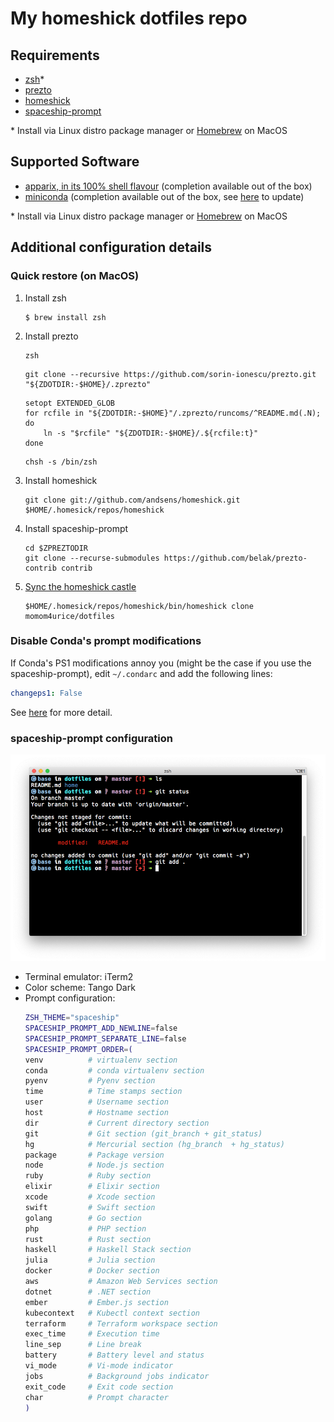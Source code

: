 # My homeshick dotfiles repo

## Requirements

- [zsh](www.zsh.org)*
- [prezto](https://github.com/sorin-ionescu/prezto)
- [homeshick](https://github.com/andsens/homeshick)
- [spaceship-prompt](https://github.com/denysdovhan/spaceship-prompt)

\* Install via Linux distro package manager or [Homebrew](https://brew.sh) on MacOS

## Supported Software

- [apparix, in its 100% shell flavour](https://github.com/micans/apparix/) (completion available out of the box)
- [miniconda](https://docs.conda.io/en/latest/miniconda.html) (completion available out of the box, see [here](https://github.com/esc/conda-zsh-completion) to update)

\* Install via Linux distro package manager or [Homebrew](https://brew.sh) on MacOS

## Additional configuration details

### Quick restore (on MacOS)

1. Install zsh
   ```
   $ brew install zsh
   ```
2. Install prezto
   ```
   zsh
   ```
   ```
   git clone --recursive https://github.com/sorin-ionescu/prezto.git "${ZDOTDIR:-$HOME}/.zprezto"
   ```
   ```
   setopt EXTENDED_GLOB
   for rcfile in "${ZDOTDIR:-$HOME}"/.zprezto/runcoms/^README.md(.N); do
       ln -s "$rcfile" "${ZDOTDIR:-$HOME}/.${rcfile:t}"
   done
   ```
   ```
   chsh -s /bin/zsh
   ```
3. Install homeshick
   ```
   git clone git://github.com/andsens/homeshick.git $HOME/.homesick/repos/homeshick
   ```
4. Install spaceship-prompt
   ```
   cd $ZPREZTODIR
   git clone --recurse-submodules https://github.com/belak/prezto-contrib contrib
   ```
5. [Sync the homeshick castle](https://github.com/andsens/homeshick/wiki/Tutorials#adding-other-machines)
   ```
   $HOME/.homesick/repos/homeshick/bin/homeshick clone momom4urice/dotfiles
   ```

### Disable Conda's prompt modifications

If Conda's PS1 modifications annoy you (might be the case if you use the spaceship-prompt), edit `~/.condarc` and add the following lines:
```yaml
changeps1: False
```
See [here](https://conda.io/projects/conda/en/latest/user-guide/configuration/use-condarc.html#change-command-prompt-changeps1) for more detail.

### spaceship-prompt configuration

![Prompt](prompt.png)

- Terminal emulator: iTerm2
- Color scheme: Tango Dark
- Prompt configuration:
  ```bash
  ZSH_THEME="spaceship"
  SPACESHIP_PROMPT_ADD_NEWLINE=false
  SPACESHIP_PROMPT_SEPARATE_LINE=false
  SPACESHIP_PROMPT_ORDER=(
  venv          # virtualenv section
  conda         # conda virtualenv section
  pyenv         # Pyenv section
  time          # Time stamps section
  user          # Username section
  host          # Hostname section
  dir           # Current directory section
  git           # Git section (git_branch + git_status)
  hg            # Mercurial section (hg_branch  + hg_status)
  package       # Package version
  node          # Node.js section
  ruby          # Ruby section
  elixir        # Elixir section
  xcode         # Xcode section
  swift         # Swift section
  golang        # Go section
  php           # PHP section
  rust          # Rust section
  haskell       # Haskell Stack section
  julia         # Julia section
  docker        # Docker section
  aws           # Amazon Web Services section
  dotnet        # .NET section
  ember         # Ember.js section
  kubecontext   # Kubectl context section
  terraform     # Terraform workspace section
  exec_time     # Execution time
  line_sep      # Line break
  battery       # Battery level and status
  vi_mode       # Vi-mode indicator
  jobs          # Background jobs indicator
  exit_code     # Exit code section
  char          # Prompt character
  )
  ```
